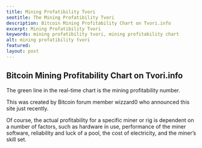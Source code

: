 ```yaml
---
title: Mining Profatibility Tvori
seotitle: The Mining Profatibility Tvori
description: Bitcoin Mining Profitability Chart on Tvori.info
excerpt: Mining Profatibility Tvori
keywords: mining profatibility tvori, mining profitability chart
alt: mining profatibility tvori
featured: 
layout: post
---
```


<h2>Bitcoin Mining Profitability Chart on Tvori.info</h2>

<p>The green line in the real-time chart is the mining profitability number.<p>

<p>This was created by Bitcoin forum member wizzard0 who announced this site just recently.<p>

<p>Of course, the actual profitability for a specific miner or rig is dependent on a number of factors, such as hardware in use, performance of the miner software, reliability and luck of a pool, the cost of electricity, and the miner’s skill set.<p>

